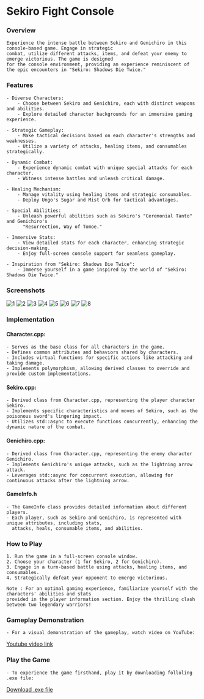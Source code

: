 # Sekiro Fight Console

### Overview

    Experience the intense battle between Sekiro and Genichiro in this console-based game. Engage in strategic
    combat, utilize different attacks, items, and defeat your enemy to emerge victorious. The game is designed
    for the console environment, providing an experience reminiscent of the epic encounters in "Sekiro: Shadows Die Twice."
    
### Features

    - Diverse Characters:
        - Choose between Sekiro and Genichiro, each with distinct weapons and abilities.
        - Explore detailed character backgrounds for an immersive gaming experience.

    - Strategic Gameplay:
        - Make tactical decisions based on each character's strengths and weaknesses.
        - Utilize a variety of attacks, healing items, and consumables strategically.

    - Dynamic Combat:
        - Experience dynamic combat with unique special attacks for each character.
        - Witness intense battles and unleash critical damage.

    - Healing Mechanism:
        - Manage vitality using healing items and strategic consumables.
        - Deploy Ungo's Sugar and Mist Orb for tactical advantages.

    - Special Abilities:
        - Unleash powerful abilities such as Sekiro's "Ceremonial Tanto" and Genichiro's 
          "Resurrection, Way of Tomoe."

    - Immersive Stats:
        - View detailed stats for each character, enhancing strategic decision-making.
        - Enjoy full-screen console support for seamless gameplay.

    - Inspiration from "Sekiro: Shadows Die Twice":
        - Immerse yourself in a game inspired by the world of "Sekiro: Shadows Die Twice."
### Screenshots
   ![1](./Screenshots/1.png)
   ![2](./Screenshots/2.png)
   ![3](./Screenshots/3.png)
   ![4](./Screenshots/4.png)
   ![5](./Screenshots/5.png)
   ![6](./Screenshots/6.png)
   ![7](./Screenshots/7.png)
   ![8](./Screenshots/8.png)

### Implementation

#### Character.cpp:

    - Serves as the base class for all characters in the game.
    - Defines common attributes and behaviors shared by characters.
    - Includes virtual functions for specific actions like attacking and taking damage.
    - Implements polymorphism, allowing derived classes to override and provide custom implementations.

#### Sekiro.cpp:

    - Derived class from Character.cpp, representing the player character Sekiro.
    - Implements specific characteristics and moves of Sekiro, such as the poisonous sword's lingering impact.
    - Utilizes std::async to execute functions concurrently, enhancing the dynamic nature of the combat.

#### Genichiro.cpp:

    - Derived class from Character.cpp, representing the enemy character Genichiro.
    - Implements Genichiro's unique attacks, such as the lightning arrow attack.
    - Leverages std::async for concurrent execution, allowing for continuous attacks after the lightning arrow.
    
#### GameInfo.h

    - The GameInfo class provides detailed information about different players.
    - Each player, such as Sekiro and Genichiro, is represented with unique attributes, including stats, 
      attacks, heals, consumable items, and abilities.
    
### How to Play

    1. Run the game in a full-screen console window.
    2. Choose your character (1 for Sekiro, 2 for Genichiro).
    3. Engage in a turn-based battle using attacks, healing items, and consumables.
    4. Strategically defeat your opponent to emerge victorious.
    
    Note : For an optimal gaming experience, familiarize yourself with the characters' abilities and stats
    provided in the player information section. Enjoy the thrilling clash between two legendary warriors!

### Gameplay Demonstration
    - For a visual demonstration of the gameplay, watch video on YouTube:
[Youtube video link](https://youtu.be/AEvcNip_Q2U)

### Play the Game
    - To experience the game firsthand, play it by downloading folloling .exe file:
[Download .exe file](https://drive.google.com/file/d/1MgIx_P3XUEMyJfa-0L57TVIKvNDKpJNf/view?usp=drive_link)

